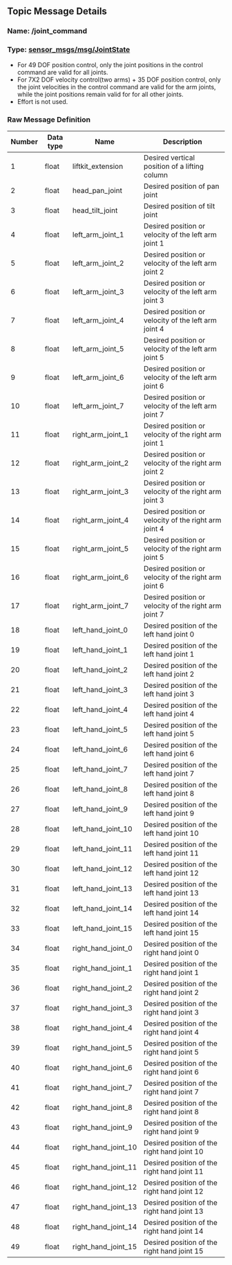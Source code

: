 ## Topic Message Details 

### Name: /joint_command

### Type: [sensor_msgs/msg/JointState](https://docs.ros2.org/latest/api/sensor_msgs/msg/JointState.html)
- For 49 DOF position control, only the joint positions in the control command are valid for all joints.
- For 7X2 DOF velocity control(two arms) + 35 DOF position control, only the joint velocities in the control command are valid for the arm joints, while the joint positions remain valid for for all other joints.
- Effort is not used.

### Raw Message Definition

| Number | Data type | Name | Description |
|---|---|---|---|
| 1 | float | liftkit_extension | Desired vertical position of a lifting column  |
| 2 | float | head_pan_joint | Desired position of pan joint |
| 3 | float | head_tilt_joint |  Desired position of tilt joint  |
| 4 | float | left_arm_joint_1 | Desired position or velocity of the left arm joint 1 |
| 5 | float | left_arm_joint_2 | Desired position or velocity of the left arm joint 2 |
| 6 | float | left_arm_joint_3 | Desired position or velocity of the left arm joint 3 |
| 7 | float | left_arm_joint_4 | Desired position or velocity of the left arm joint 4 |
| 8 | float | left_arm_joint_5 | Desired position or velocity of the left arm joint 5 |
| 9 | float | left_arm_joint_6 | Desired position or velocity of the left arm joint 6 |
| 10 | float | left_arm_joint_7 | Desired position or velocity of the left arm joint 7 |
| 11 | float | right_arm_joint_1 | Desired position or velocity of the right arm joint 1 |
| 12 | float | right_arm_joint_2 | Desired position or velocity of the right arm joint 2 |
| 13 | float | right_arm_joint_3 | Desired position or velocity of the right arm joint 3 |
| 14 | float | right_arm_joint_4 | Desired position or velocity of the right arm joint 4 |
| 15 | float | right_arm_joint_5 | Desired position or velocity of the right arm joint 5 |
| 16 | float | right_arm_joint_6 | Desired position or velocity of the right arm joint 6 |
| 17 | float | right_arm_joint_7 | Desired position or velocity of the right arm joint 7 |
| 18 | float | left_hand_joint_0 | Desired position of the left hand joint 0 |
| 19 | float | left_hand_joint_1 | Desired position of the left hand joint 1 |
| 20 | float | left_hand_joint_2 | Desired position of the left hand joint 2 |
| 21 | float | left_hand_joint_3 | Desired position of the left hand joint 3 |
| 22 | float | left_hand_joint_4 | Desired position of the left hand joint 4 |
| 23 | float | left_hand_joint_5 | Desired position of the left hand joint 5 |
| 24 | float | left_hand_joint_6 | Desired position of the left hand joint 6 |
| 25 | float | left_hand_joint_7 | Desired position of the left hand joint 7 |
| 26 | float | left_hand_joint_8 | Desired position of the left hand joint 8 |
| 27 | float | left_hand_joint_9 | Desired position of the left hand joint 9 |
| 28 | float | left_hand_joint_10 | Desired position of the left hand joint 10 |
| 29 | float | left_hand_joint_11 | Desired position of the left hand joint 11 |
| 30 | float | left_hand_joint_12 | Desired position of the left hand joint 12 |
| 31 | float | left_hand_joint_13 | Desired position of the left hand joint 13 |
| 32 | float | left_hand_joint_14 | Desired position of the left hand joint 14 |
| 33 | float | left_hand_joint_15 | Desired position of the left hand joint 15|
| 34 | float | right_hand_joint_0 | Desired position of the right hand joint 0 |
| 35 | float | right_hand_joint_1 | Desired position of the right hand joint 1 |
| 36 | float | right_hand_joint_2 | Desired position of the right hand joint 2 |
| 37 | float | right_hand_joint_3 | Desired position of the right hand joint 3 |
| 38 | float | right_hand_joint_4 | Desired position of the right hand joint 4 |
| 39 | float | right_hand_joint_5 | Desired position of the right hand joint 5 |
| 40 | float | right_hand_joint_6 | Desired position of the right hand joint 6 |
| 41 | float | right_hand_joint_7 | Desired position of the right hand joint 7 |
| 42 | float | right_hand_joint_8 | Desired position of the right hand joint 8 |
| 43 | float | right_hand_joint_9 | Desired position of the right hand joint 9|
| 44 | float | right_hand_joint_10 | Desired position of the right hand joint 10 |
| 45 | float | right_hand_joint_11 | Desired position of the right hand joint 11 |
| 46 | float | right_hand_joint_12 | Desired position of the right hand joint 12|
| 47 | float | right_hand_joint_13 | Desired position of the right hand joint 13 |
| 48 | float | right_hand_joint_14 | Desired position of the right hand joint 14 |
| 49 | float | right_hand_joint_15 | Desired position of the right hand joint 15 |

